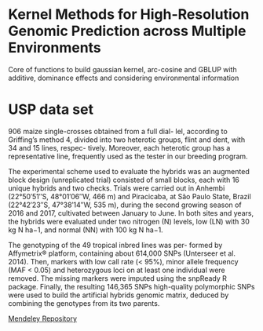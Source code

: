 # Kernel Methods for High-Resolution Genomic Prediction across Multiple Environments
Core of functions to build gaussian kernel, arc-cosine and GBLUP with additive, dominance effects and considering environmental information


# USP data set

906 maize single-crosses obtained from a full dial- lel, according to Griffing’s method 4, divided into two heterotic groups, flint and dent, with 34 and 15 lines, respec- tively. Moreover, each heterotic group has a representative line, frequently used as the tester in our breeding program.

The experimental scheme used to evaluate the hybrids was an augmented block design (unreplicated trial) consisted of small blocks, each with 16 unique hybrids and two checks. Trials were carried out in Anhembi (22°50′51′′S, 48°01′06′′W, 466 m) and Piracicaba, at São Paulo State, Brazil (22°42′23′′S, 47°38′14′′W, 535 m), during the second growing season of 2016 and 2017, cultivated between January to June. In both sites and years, the hybrids were evaluated under two nitrogen (N) levels, low (LN) with 30 kg N ha−1, and normal (NN) with 100 kg N ha−1.

The genotyping of the 49 tropical inbred lines was per- formed by Affymetrix® platform, containing about 614,000 SNPs (Unterseer et al. 2014). Then, markers with low call rate (< 95%), minor allele frequency (MAF < 0.05) and heterozygous loci on at least one individual were removed. The missing markers were imputed using the snpReady R package. Finally, the resulting 146,365 SNPs high-quality polymorphic SNPs were used to build the artificial hybrids genomic matrix, deduced by combining the genotypes from its two parents.

[Mendeley Repository](https://data.mendeley.com/datasets/tpcw383fkm/3)
